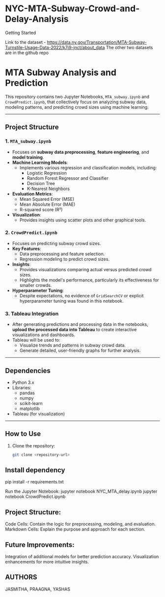 # NYC-MTA-Subway-Crowd-and-Delay-Analysis

Getting Started 

Link to the dataset - https://data.ny.gov/Transportation/MTA-Subway-Turnstile-Usage-Data-2022/k7j9-jnct/about_data
The other two datasets are in the github repo

# MTA Subway Analysis and Prediction

This repository contains two Jupyter Notebooks, `MTA_subway.ipynb` and `CrowdPredict.ipynb`, that collectively focus on analyzing subway data, modeling patterns, and predicting crowd sizes using machine learning.

---

## Project Structure

### 1. **`MTA_subway.ipynb`**
   - Focuses on **subway data preprocessing**, **feature engineering**, and **model training**.
   - **Machine Learning Models**:
     - Implements various regression and classification models, including:
       - Logistic Regression
       - Random Forest Regressor and Classifier
       - Decision Tree
       - K-Nearest Neighbors
   - **Evaluation Metrics**:
     - Mean Squared Error (MSE)
     - Mean Absolute Error (MAE)
     - R-squared score (R²)
   - **Visualization**:
     - Provides insights using scatter plots and other graphical tools.

### 2. **`CrowdPredict.ipynb`**
   - Focuses on predicting subway crowd sizes.
   - **Key Features**:
     - Data preprocessing and feature selection.
     - Regression modeling to predict crowd sizes.
   - **Insights**:
     - Provides visualizations comparing actual versus predicted crowd sizes.
     - Highlights the model's performance, particularly its effectiveness for smaller crowds.
   - **Hyperparameter Tuning**:
     - Despite expectations, no evidence of `GridSearchCV` or explicit hyperparameter tuning was found in this notebook.

### 3. **Tableau Integration**
   - After generating predictions and processing data in the notebooks, **upload the processed data into Tableau** to create interactive visualizations and dashboards.
   - Tableau will be used to:
     - Visualize trends and patterns in subway crowd data.
     - Generate detailed, user-friendly graphs for further analysis.

---

## Dependencies

- Python 3.x
- Libraries:
  - pandas
  - numpy
  - scikit-learn
  - matplotlib
- Tableau (for visualization)

---

## How to Use

1. Clone the repository:
   ```bash
   git clone <repository-url>

## Install dependency 
pip install -r requirements.txt

Run the Jupyter Notebook:
jupyter notebook NYC_MTA_delay.ipynb
jupyter notebook CrowdPredict.ipynb

## Project Structure:
Code Cells: Contain the logic for preprocessing, modeling, and evaluation.
Markdown Cells: Explain the purpose and approach for each section.

## Future Improvements:
Integration of additional models for better prediction accuracy.
Visualization enhancements for more intuitive insights.

## AUTHORS
 JASMITHA, PRAAGNA, YASHAS
